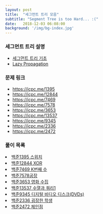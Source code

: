 ```yaml
---
layout: post
title:  "세그먼트 트리 모음"
subtitle: "Segment Tree is too Hard... :("
date:   2018-12-03 06:08:00
background: '/img/bg-index.jpg'
---
```


### 세그먼트 트리 설명
* <a href = "https://justicehui.github.io/2018/08/24/Seg1.html">세그먼트 트리 기초</a>
* <a href = "https://justicehui.github.io/2018/08/24/Seg2.html">Lazy Propagation</a>

### 문제 링크
* https://icpc.me/1395
* https://icpc.me/12844
* https://icpc.me/7469
* https://icpc.me/7578
* https://icpc.me/3653
* https://icpc.me/13537
* https://icpc.me/9345
* https://icpc.me/2336
* https://icpc.me/2472

### 풀이 목록
<li><a href = "https://justicehui.github.io/2018/11/23/BOJ1395.html">백준1395 스위치</a></li>
<li><a href = "https://justicehui.github.io/2018/11/21/BOJ12844.html">백준12844 XOR</a></li>
<li><a href = "https://justicehui.github.io/2018/11/24/BOJ7469.html">백준7469 K번째 수</a></li>
<li><a href = "https://justicehui.github.io/2018/11/20/BOJ7578.html">백준7578공장</a></li>
<li><a href = "https://justicehui.github.io/2018/11/25/BOJ3653.html">백준3653 영화 수집</a></li>
<li><a href = "https://justicehui.github.io/2018/11/26/BOJ13537.html">백준13537 수열과 쿼리1</a></li>
<li><a href=  "https://justicehui.github.io/2018/12/01/BOJ9345.html">백준9345 디지털 비디오 디스크(DVDs)</a></li>
<li><a href = "https://justicehui.github.io/2018/12/02/BOJ2336.html">백준2336 굉장한 학생</a></li>
<li><a href = "https://justicehui.github.io/2018/12/03/BOJ2472.html">백준2472 체인점</a></li>
